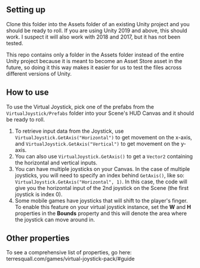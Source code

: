 Setting up
----------
Clone this folder into the Assets folder of an existing Unity project and you should be ready to roll. If you are using Unity 2019 and above, this should work. I suspect it will also work with 2018 and 2017, but it has not been tested.

This repo contains only a folder in the Assets folder instead of the entire Unity project because it is meant to become an Asset Store asset in the future, so doing it this way makes it easier for us to test the files across different versions of Unity.

How to use
----------
To use the Virtual Joystick, pick one of the prefabs from the `VirtualJoystick/Prefabs` folder into your Scene's HUD Canvas and it should be ready to roll.

1. To retrieve input data from the Joystick, use `VirtualJoystick.GetAxis("Horizontal")` to get movement on the x-axis, and `VirtualJoystick.GetAxis("Vertical")` to get movement on the y-axis.
2. You can also use `VirtualJoystick.GetAxis()` to get a `Vector2` containing the horizontal and vertical inputs.
3. You can have multiple joysticks on your Canvas. In the case of multiple joysticks, you will need to specify an index behind `GetAxis()`, like so: `VirtualJoystick.GetAxis("Horizontal", 1)`. In this case, the code will give you the horizontal input of the 2nd joystick on the Scene (the first joystick is index 0).
4. Some mobile games have joysticks that will shift to the player's finger. To enable this feature on your virtual joystick instance, set the **W** and **H** properties in the **Bounds** property and this will denote the area where the joystick can move around in.

Other properties
----------------
To see a comprehensive list of properties, go here: terresquall.com/games/virtual-joystick-pack/#guide